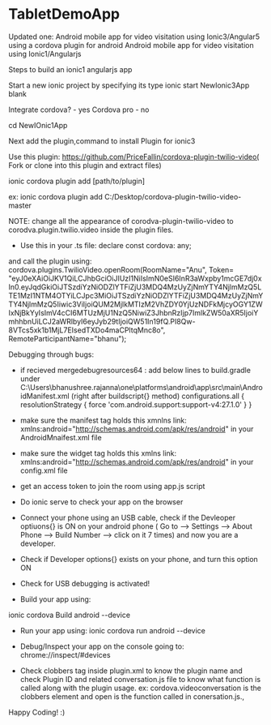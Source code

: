 # TabletDemoApp
Updated one: Android mobile app for video visitation using Ionic3/Angular5 using a cordova plugin for android 
Android mobile app for video visitation using Ionic1/Angularjs

Steps to build an ionic1 angularjs app

Start a new ionic project by specifying its type
ionic start NewIonic3App blank 

Integrate cordova? - yes Cordova pro - no

cd NewIOnic1App

Next add the plugin,command to install Plugin for ionic3

Use this plugin: https://github.com/PriceFallin/cordova-plugin-twilio-video( Fork or clone into this plugin and extract files)

ionic cordova plugin add [path/to/plugin]

ex: ionic cordova plugin add C:/Desktop/cordova-plugin-twilio-video-master 

NOTE: change all the appearance of corodva-plugin-twilio-video to corodva.plugin.twilio.video inside the plugin files. 
 
* Use this in your .ts file: 
declare const cordova: any;
 
 and call the plugin using: 
 cordova.plugins.TwilioVideo.openRoom(RoomName="Anu", Token= "eyJ0eXAiOiJKV1QiLCJhbGciOiJIUzI1NiIsImN0eSI6InR3aWxpby1mcGE7dj0xIn0.eyJqdGkiOiJTSzdiYzNiODZlYTFiZjU3MDQ4MzUyZjNmYTY4NjlmMzQ5LTE1MzI1NTM4OTYiLCJpc3MiOiJTSzdiYzNiODZlYTFiZjU3MDQ4MzUyZjNmYTY4NjlmMzQ5Iiwic3ViIjoiQUM2MjlkMTIzM2VhZDY0YjUzNDFkMjcyOGY1ZWIxNjBkYyIsImV4cCI6MTUzMjU1NzQ5NiwiZ3JhbnRzIjp7ImlkZW50aXR5IjoiYmhhbnUiLCJ2aWRlbyI6eyJyb29tIjoiQW51In19fQ.PI8Qw-8VTcs5xk1b1MjL7EIsedTXDo4maCPltqMnc8o", RemoteParticipantName="bhanu");

Debugging through bugs:

* if recieved mergedebugresources64 : add below lines to build.gradle under C:\Users\bhanushree.rajanna\one\platforms\android\app\src\main\AndroidManifest.xml (right after buildscript{} method)
configurations.all { resolutionStrategy { force 'com.android.support:support-v4:27.1.0' } }

* make sure the manifest tag holds this xmnlns link:
xmlns:android="http://schemas.android.com/apk/res/android" in your AndroidMnaifest.xml file

* make sure the widget tag holds this xmlns link:
xmlns:android="http://schemas.android.com/apk/res/android" in your config.xml file

* get an access token to join the room using app.js script

* Do ionic serve to check your app on the browser

* Connect your phone using an USB cable, check if the Devleoper optiuons{} is ON on your android phone ( Go to --> Settings --> About Phone --> Build Number --> click on it 7 times) and now you are a developer.

* Check if Developer options{} exists on your phone, and turn this option ON

* Check for USB debugging is activated!

* Build your app using:

ionic cordova Build android --device

* Run your app using:
ionic cordova run android --device

* Debug/Inspect your app on the console going to: chrome://inspect/#devices
* Check clobbers tag inside plugin.xml to know the plugin name and check Plugin ID and related conversation.js file to know what function is called along with the plugin usage. ex: cordova.videoconversation is the clobbers element and open is the function called in conersation.js., 

Happy Coding! :)
